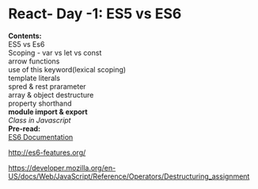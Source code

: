 
# React- Day -1: ES5 vs ES6
**Contents:**           
ES5 vs Es6          
Scoping - var vs let vs const           
arrow functions         
use of this keyword(lexical scoping)                
template literals               
spred & rest prarameter                 
array & object destructure              
property shorthand          
__module import & export__           
*Class in Javascript*         
**Pre-read:**               
[ES6 Documentation](http://es6-features.org/)

http://es6-features.org/            

https://developer.mozilla.org/en-US/docs/Web/JavaScript/Reference/Operators/Destructuring_assignment